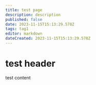 ```yaml
---
title: test page
description: description
published: false
date: 2023-11-15T15:13:29.578Z
tags: tag1
editor: markdown
dateCreated: 2023-11-15T15:13:29.578Z
---
```


# test header
test content
